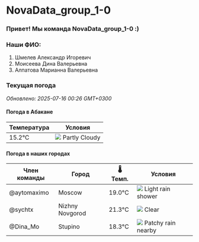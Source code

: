 # NovaData_group_1-0
### Привет! Мы команда NovaData_group_1-0 :)

### Наши ФИО:
1. Шмелев Александр Игоревич
2. Моисеева Дина Валерьевна
3. Алпатова Марианна Валерьевна

### Текущая погода
<!-- WEATHER:START -->
_Обновлено: 2025-07-16 00:26 GMT+0300_

#### Погода в Абакане

| Температура | Условия |
|-------------|----------|
| 15.2°C     | ![](https://cdn.weatherapi.com/weather/64x64/night/116.png) Partly Cloudy |

#### Погода в наших городах

| Член команды  | Город               | 🌡️ Темп.  | Условия          |
|---------------|---------------------|-----------|--------------------|
| @aytomaximo    | Moscow              |   19.0°C | ![](https://cdn.weatherapi.com/weather/64x64/night/353.png) Light rain shower |
| @sychtx        | Nizhny Novgorod     |   21.3°C | ![](https://cdn.weatherapi.com/weather/64x64/night/113.png) Clear        |
| @Dina_Mo       | Stupino             |   18.3°C | ![](https://cdn.weatherapi.com/weather/64x64/night/176.png) Patchy rain nearby |

<!-- WEATHER:END -->
